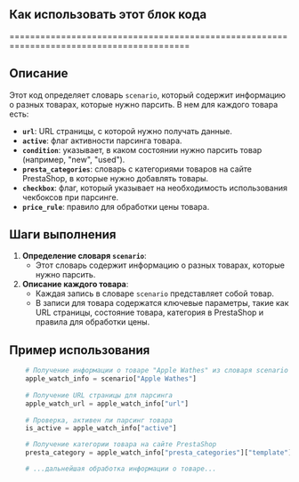## Как использовать этот блок кода
=========================================================================================

Описание
-------------------------
Этот код определяет словарь `scenario`, который содержит информацию о разных товарах, которые нужно парсить. В нем для каждого товара есть:

- **`url`**: URL страницы, с которой нужно получать данные.
- **`active`**: флаг активности парсинга товара.
- **`condition`**: указывает, в каком состоянии нужно парсить товар (например, "new", "used").
- **`presta_categories`**: словарь с категориями товаров на сайте PrestaShop, в которые нужно добавлять товары. 
- **`checkbox`**: флаг, который указывает на необходимость использования чекбоксов при парсинге.
- **`price_rule`**: правило для обработки цены товара.

Шаги выполнения
-------------------------
1. **Определение словаря `scenario`**: 
    - Этот словарь содержит информацию о разных товарах, которые нужно парсить. 
2. **Описание каждого товара**:
    - Каждая запись в словаре `scenario` представляет собой товар.
    - В записи для товара содержатся ключевые параметры, такие как URL страницы, состояние товара, категория в PrestaShop и правила для обработки цены.

Пример использования
-------------------------

```python
    # Получение информации о товаре "Apple Wathes" из словаря scenario
    apple_watch_info = scenario["Apple Wathes"]
    
    # Получение URL страницы для парсинга
    apple_watch_url = apple_watch_info["url"]
    
    # Проверка, активен ли парсинг товара
    is_active = apple_watch_info["active"]

    # Получение категории товара на сайте PrestaShop
    presta_category = apple_watch_info["presta_categories"]["template"]["apple"]

    # ...дальнейшая обработка информации о товаре...
```